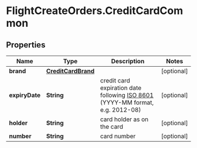 # FlightCreateOrders.CreditCardCommon

## Properties

Name | Type | Description | Notes
------------ | ------------- | ------------- | -------------
**brand** | [**CreditCardBrand**](CreditCardBrand.md) |  | [optional] 
**expiryDate** | **String** | credit card expiration date following [ISO 8601](https://en.wikipedia.org/wiki/ISO_8601) (YYYY-MM format, e.g. 2012-08) | [optional] 
**holder** | **String** | card holder as on the card | [optional] 
**number** | **String** | card number | [optional] 


